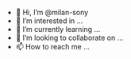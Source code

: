 - 👋 Hi, I’m @milan-sony
- 👀 I’m interested in ...
- 🌱 I’m currently learning ...
- 💞️ I’m looking to collaborate on ...
- 📫 How to reach me ...

<!---
milan-sony/milan-sony is a ✨ special ✨ repository because its `README.md` (this file) appears on your GitHub profile.
You can click the Preview link to take a look at your changes.
--->
